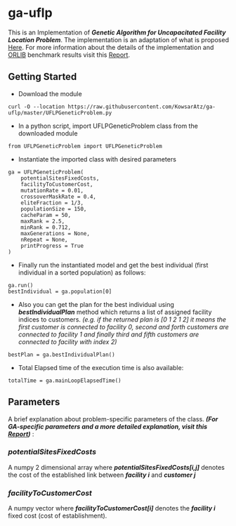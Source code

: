 # ga-uflp

This is an Implementation of _**Genetic Algorithm  for Uncapacitated Facility Location Problem**_. The implementation is an adaptation of what is proposed [Here](https://www.researchgate.net/publication/2488533_Solving_The_Simple_Plant_Location_Problem_By_Genetic_Algorithm).
For more information about the details of the implementation and [ORLIB](http://people.brunel.ac.uk/~mastjjb/jeb/info.html) benchmark results visit this [Report](https://www.dropbox.com/s/gjujbn3a8hxv9i8/main.pdf?dl=0).

## **Getting Started**

* Download the module
```
curl -O --location https://raw.githubusercontent.com/KowsarAtz/ga-uflp/master/UFLPGeneticProblem.py
```

* In a python script, import UFLPGeneticProblem class from the downloaded module
```
from UFLPGeneticProblem import UFLPGeneticProblem
```

* Instantiate the imported class with desired parameters

```
ga = UFLPGeneticProblem(
    potentialSitesFixedCosts,
    facilityToCustomerCost,
    mutationRate = 0.01,
    crossoverMaskRate = 0.4,
    eliteFraction = 1/3,
    populationSize = 150,
    cacheParam = 50,
    maxRank = 2.5,
    minRank = 0.712,
    maxGenerations = None,
    nRepeat = None,
    printProgress = True
)
```

* Finally run the instantiated model and get the best individual (first individual in a sorted population) as follows:

```
ga.run()
bestIndividual = ga.population[0]
```

* Also you can get the plan for the best individual using ***bestIndividualPlan*** method which returns a list of assigned facility indices to customers. *(e.g. if the returned plan is [0 1 2 1 2] it means the first customer is connected to facility 0, second and forth customers are connected to facility 1 and finally third and fifth customers are connected to facility with index 2)*

```
bestPlan = ga.bestIndividualPlan()
```

* Total Elapsed time of the execution time is also available:
```
totalTime = ga.mainLoopElapsedTime()
```


## **Parameters**
A brief explanation about problem-specific parameters of the class. ***(For GA-specific parameters and a more detailed explanation, visit this [Report](https://www.dropbox.com/s/gjujbn3a8hxv9i8/main.pdf?dl=0))*** :

### ***potentialSitesFixedCosts***
A numpy 2 dimensional array where ***potentialSitesFixedCosts[i,j]*** denotes the cost of the established link between ***facility i*** and ***customer j*** 

### ***facilityToCustomerCost***
A numpy vector where ***facilityToCustomerCost[i]*** denotes the ***facility i*** fixed cost (cost of establishment).